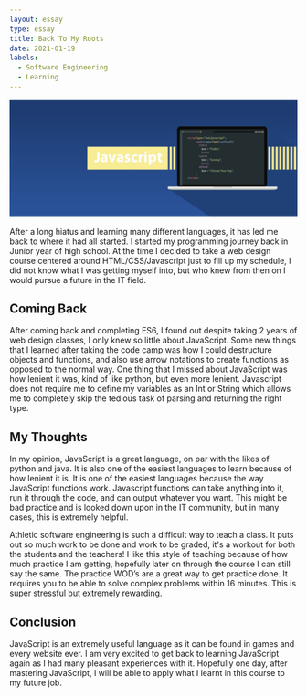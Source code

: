 ```yaml
---
layout: essay
type: essay
title: Back To My Roots
date: 2021-01-19
labels:
  - Software Engineering
  - Learning
---
```

<img class="ui medium left floated image" src="../images/sb-blog-java.jpg">

After a long hiatus and learning many different languages, it has led me back to where it had all started. I started my programming journey back in Junior year of high school. At the time I decided to take a web design course centered around HTML/CSS/Javascript just to fill up my schedule, I did not know what I was getting myself into, but who knew from then on I would pursue a future in the IT field. 

## Coming Back
After coming back and completing ES6, I found out despite taking 2 years of web design classes, I only knew so little about JavaScript. Some new things that I learned after taking the code camp was how I could destructure objects and functions, and also use arrow notations to create functions as opposed to the normal way. One thing that I missed about JavaScript was how lenient it was, kind of like python, but even more lenient. Javascript does not require me to define my variables as an Int or String which allows me to completely skip the tedious task of parsing and returning the right type.

## My Thoughts
In my opinion, JavaScript is a great language, on par with the likes of python and java. It is also one of the easiest languages to learn because of how lenient it is. It is one of the easiest languages because the way JavaScript functions work. Javascript functions can take anything into it, run it through the code, and can output whatever you want. This might be bad practice and is looked down upon in the IT community, but in many cases, this is extremely helpful. 

Athletic software engineering is such a difficult way to teach a class. It puts out so much work to be done and work to be graded, it's a workout for both the students and the teachers! I like this style of teaching because of how much practice I am getting, hopefully later on through the course I can still say the same. The practice WOD’s are a great way to get practice done. It requires you to be able to solve complex problems within 16 minutes. This is super stressful but extremely rewarding. 

## Conclusion
JavaScript is an extremely useful language as it can be found in games and every website ever. I am very excited to get back to learning JavaScript again as I had many pleasant experiences with it. Hopefully one day, after mastering JavaScript, I will be able to apply what I learnt in this course to my future job.

